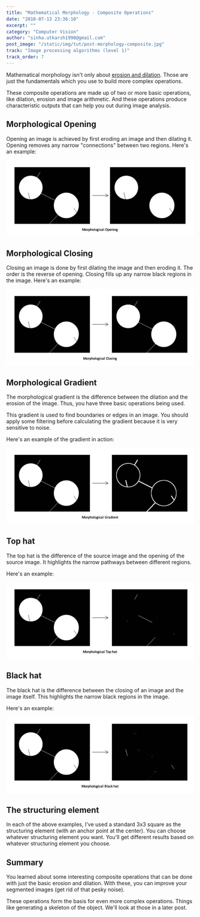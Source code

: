 ```yaml
---
title: "Mathematical Morphology - Composite Operations"
date: "2010-07-13 23:36:10"
excerpt: ""
category: "Computer Vision"
author: "sinha.utkarsh1990@gmail.com"
post_image: "/static/img/tut/post-morphology-composite.jpg"
track: "Image processing algorithms (level 1)"
track_order: 7
---
```



Mathematical morphology isn't only about [erosion and dilation](/tutorials/mathematical-morphology/). Those are just the fundamentals which you use to build more complex operations.

These composite operations are made up of two or more basic operations, like dilation, erosion and image arithmetic. And these operations produce characteristic outputs that can help you out during image analysis.

 

## Morphological Opening

Opening an image is achieved by first eroding an image and then dilating it. Opening removes any narrow "connections" between two regions. Here's an example:

![Morphological Opening: See the narrow white paths vanish?](/static/img/tut/morphology-opening.jpg)

## Morphological Closing

Closing an image is done by first dilating the image and then eroding it. The order is the reverse of opening. Closing fills up any narrow black regions in the image. Here's an example:

![Closing an image: See how the narrow blacks fill up?](/static/img/tut/morphology-closing.jpg)

## Morphological Gradient

The morphological gradient is the difference between the dilation and the erosion of the image. Thus, you have three basic operations being used.

This gradient is used to find boundaries or edges in an image. You should apply some filtering before calculating the gradient because it is very sensitive to noise.

Here's an example of the gradient in action:

![Morphological Gradient: Note that this highlights all the edges](/static/img/tut/morphology-gradient.jpg)

## Top hat

The top hat is the difference of the source image and the opening of the source image. It highlights the narrow pathways between different regions.

Here's an example:

![Top Hat: Highlights the narrow paths between the "islands"](/static/img/tut/morphology-tophat.jpg)

## Black hat

The black hat is the difference between the closing of an image and the image itself. This highlights the narrow black regions in the image.

Here's an example:

![Black Hat: Highlights the narrow black regions in the image](/static/img/tut/morphology-blackhat.jpg)

## The structuring element

In each of the above examples, I've used a standard 3x3 square as the structuring element (with an anchor point at the center). You can choose whatever structuring element you want. You'll get different results based on whatever structuring element you choose.

## Summary

You learned about some interesting composite operations that can be done with just the basic erosion and dilation. With these, you can improve your segmented images (get rid of that pesky noise).

These operations form the basis for even more complex operations. Things like generating a skeleton of the object. We'll look at those in a later post.

